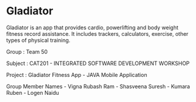 # Gladiator
Gladiator is an app that provides cardio, powerlifting and body weight fitness record assistance. It includes trackers, calculators, exercise, other types of physical training.


Group : Team 50 


Subject : CAT201 - INTEGRATED SOFTWARE DEVELOPMENT WORKSHOP

Project : Gladiator Fitness App - JAVA Mobile Application 

Group Member Names - Vigna Rubash Ram 
                   - Shasveena Suresh 
                   - Kumara Ruben 
                   - Logen Naidu 
